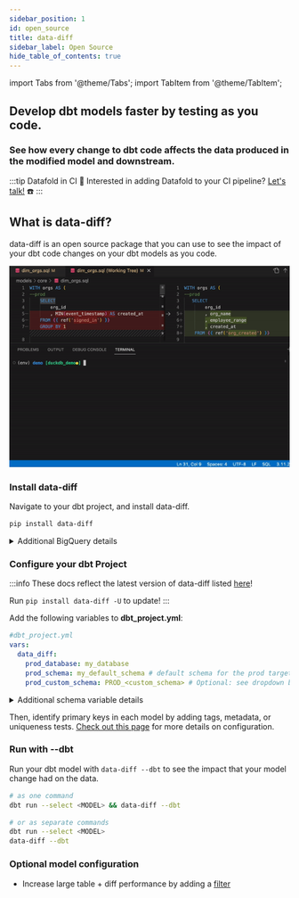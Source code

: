 ```yaml
---
sidebar_position: 1
id: open_source
title: data-diff
sidebar_label: Open Source
hide_table_of_contents: true
---
```

import Tabs from '@theme/Tabs';
import TabItem from '@theme/TabItem';


## Develop dbt models faster by testing as you code.

### See how every change to dbt code affects the data produced in the modified model and downstream.

:::tip Datafold in CI
🔧 Interested in adding Datafold to your CI pipeline? [Let's talk!](https://calendly.com/d/zkz-63b-23q/see-a-demo?email=clay%20analytics%40datafold.com&first_name=Clay&last_name=Moeller&a1=) ☎️
:::



## What is data-diff?

data-diff is an open source package that you can use to see the impact of your dbt code changes on your dbt models as you code.

![](../../static/img/development_testing_gif.gif)

### Install data-diff

Navigate to your dbt project, and install data-diff.

```zsh
pip install data-diff
```

<details>
  <summary>Additional BigQuery details</summary>
  Only dbt projects that use the <a href="https://docs.getdbt.com/reference/warehouse-setups/bigquery-setup#oauth-via-gcloud">OAuth via gcloud</a> connection method are currently supported.
  <br/> <br/>
  For example, run: <br/> <code>gcloud auth application-default login</code> <br/>
  <br/>
  Before running: <br/> <code>dbt run --select &lt;MODEL&gt; && data-diff --dbt</code> <br/>
</details>
  
### Configure your dbt Project
:::info
These docs reflect the latest version of data-diff listed [here](https://github.com/datafold/data-diff/releases)!

Run `pip install data-diff -U` to update!
:::

Add the following variables to **dbt_project.yml**:

  ```yaml
  #dbt_project.yml
  vars:
    data_diff:
      prod_database: my_database
      prod_schema: my_default_schema # default schema for the prod target
      prod_custom_schema: PROD_<custom_schema> # Optional: see dropdown below
  ```
<details>
  <summary>Additional schema variable details</summary>
  The value for <code>prod_custom_schema:</code> will vary based on how you have setup dbt.<br/><br/>

  This variable is used when a model has a custom schema and becomes <b><i>dynamic</i></b> when the string literal <code>&lt;custom_schema&gt;</code> is present. The <code>&lt;custom_schema&gt;</code> substring is replaced with the custom schema for the model in order to support the various ways schema name generation can be overridden <a href="https://docs.getdbt.com/docs/build/custom-schemas">here</a> -- also referred to as "advanced custom schemas".
  <h3>Examples (not exhaustive)</h3>
  <br/>
  <b>Single production schema</b><br/>
  <i>If your prod environment looks like this ...</i><br/>
  <code>PROD.ANALYTICS</code><br/>
  <i>... your data-diff configuration should look like this:</i><br/>
  <code>
  vars:<br/>
    &nbsp;&nbsp;data_diff:<br/>
      &nbsp;&nbsp;&nbsp;&nbsp;prod_database: PROD<br/>
      &nbsp;&nbsp;&nbsp;&nbsp;prod_schema: ANALYTICS<br/>
  </code>
  <br/>
  <br/>
  <b>Some custom schemas in production with a prefix like “prod_”</b><br/>
  <i>If your prod environment looks like this ...</i><br/>
  <code>PROD.ANALYTICS</code><br/>
  <code>PROD.PROD_MARKETING</code><br/>
  <code>PROD.PROD_SALES</code><br/>
  <i>... your data-diff configuration should look like this:</i><br/>
  <code>
  vars:<br/>
    &nbsp;&nbsp;data_diff:<br/>
      &nbsp;&nbsp;&nbsp;&nbsp;prod_database: PROD<br/>
      &nbsp;&nbsp;&nbsp;&nbsp;prod_schema: ANALYTICS<br/>
      &nbsp;&nbsp;&nbsp;&nbsp;prod_custom_schema: PROD_&lt;custom_schema&gt;<br/>
  </code>
  <br/>
  <br/>
  <b>Some custom schemas in production with no prefix</b><br/>
  <i>If your prod environment looks like this ...</i><br/>
  <code>PROD.ANALYTICS</code><br/>
  <code>PROD.MARKETING</code><br/>
  <code>PROD.SALES</code><br/>
  <i>... your data-diff configuration should look like this:</i><br/>
  <code>
  vars:<br/>
    &nbsp;&nbsp;data_diff:<br/>
      &nbsp;&nbsp;&nbsp;&nbsp;prod_database: PROD<br/>
      &nbsp;&nbsp;&nbsp;&nbsp;prod_schema: ANALYTICS<br/>
      &nbsp;&nbsp;&nbsp;&nbsp;prod_custom_schema: &lt;custom_schema&gt;<br/>
  </code>
</details>

Then, identify primary keys in each model by adding tags, metadata, or uniqueness tests. [Check out this page](/guides/dbt_advanced_configs#tag-primary-keys) for more details on configuration.

### Run with --dbt

Run your dbt model with `data-diff --dbt` to see the impact that your model change had on the data.
    
  ```bash
  # as one command
  dbt run --select <MODEL> && data-diff --dbt
  ```
  ```bash
  # or as separate commands
  dbt run --select <MODEL>
  data-diff --dbt
  ```

### Optional model configuration

- Increase large table + diff performance by adding a [filter](/guides/dbt_advanced_configs#filter-tables)

